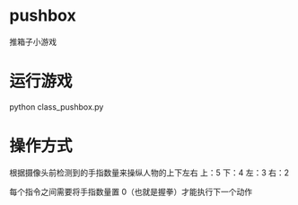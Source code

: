# pushbox

推箱子小游戏

# 运行游戏

python class_pushbox.py

# 操作方式

根据摄像头前检测到的手指数量来操纵人物的上下左右
上：5
下：4
左：3
右：2

每个指令之间需要将手指数量置 0（也就是握拳）才能执行下一个动作
